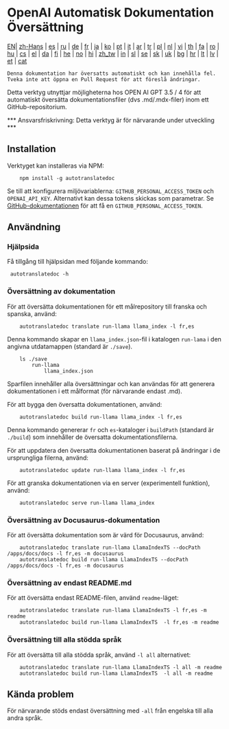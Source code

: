 
# OpenAI Automatisk Dokumentation Översättning

[EN](./README.md)| [zh-Hans](/i18n/README_zh-Hans.md) | [es](/i18n/README_es.md) | [ru](/i18n/README_ru.md) | [de](/i18n/README_de.md) | [fr](/i18n/README_fr.md) | [ja](/i18n/README_ja.md) | [ko](/i18n/README_ko.md) | [pt](/i18n/README_pt.md) | [it](/i18n/README_it.md) | [ar](/i18n/README_ar.md) | [tr](/i18n/README_tr.md) | [pl](/i18n/README_pl.md) | [nl](/i18n/README_nl.md) | [vi](/i18n/README_vi.md) | [th](/i18n/README_th.md) | [fa](/i18n/README_fa.md) | [ro](/i18n/README_ro.md) | [hu](/i18n/README_hu.md) | [cs](/i18n/README_cs.md) | [el](/i18n/README_el.md) | [da](/i18n/README_da.md) | [fi](/i18n/README_fi.md) | [he](/i18n/README_he.md) | [no](/i18n/README_no.md) | [hi](/i18n/README_hi.md) | [zh_tw](/i18n/README_zh_tw.md) | [in](/i18n/README_in.md) | [sl](/i18n/README_sl.md) | [se](/i18n/README_se.md) | [sk](/i18n/README_sk.md) | [uk](/i18n/README_uk.md) | [bg](/i18n/README_bg.md) | [hr](/i18n/README_hr.md) | [lt](/i18n/README_lt.md) | [lv](/i18n/README_lv.md) | [et](/i18n/README_et.md) | [cat](/i18n/README_cat.md) 

```Denna dokumentation har översatts automatiskt och kan innehålla fel. Tveka inte att öppna en Pull Request för att föreslå ändringar.```


Detta verktyg utnyttjar möjligheterna hos OPEN AI GPT 3.5 / 4 för att automatiskt översätta dokumentationsfiler (dvs .md/.mdx-filer) inom ett GitHub-repositorium.

*** Ansvarsfriskrivning: Detta verktyg är för närvarande under utveckling ***


## Installation 

Verktyget kan installeras via NPM:


```
    npm install -g autotranslatedoc
```

Se till att konfigurera miljövariablerna: `GITHUB_PERSONAL_ACCESS_TOKEN` och `OPENAI_API_KEY`. Alternativt kan dessa tokens skickas som parametrar. Se [GitHub-dokumentationen](https://docs.github.com/en/github/authenticating-to-github/creating-a-personal-access-token) för att få en `GITHUB_PERSONAL_ACCESS_TOKEN`.
## Användning


### Hjälpsida
Få tillgång till hjälpsidan med följande kommando:
```
 autotranslatedoc -h
```
### Översättning av dokumentation

För att översätta dokumentationen för ett målrepository till franska och spanska, använd:
```
    autotranslatedoc translate run-llama llama_index -l fr,es
```


Denna kommando skapar en `llama_index.json`-fil i katalogen `run-lama` i den angivna utdatamappen (standard är `./save`).
```
    ls ./save
        run-llama
            llama_index.json 
```
Sparfilen innehåller alla översättningar och kan användas för att generera dokumentationen i ett målformat (för närvarande endast .md).

För att bygga den översatta dokumentationen, använd:

```
    autotranslatedoc build run-llama llama_index -l fr,es
```


Denna kommando genererar `fr` och `es`-kataloger i `buildPath` (standard är `./build`) som innehåller de översatta dokumentationsfilerna.

För att uppdatera den översatta dokumentationen baserat på ändringar i de ursprungliga filerna, använd:

```
    autotranslatedoc update run-llama llama_index -l fr,es
```


För att granska dokumentationen via en server (experimentell funktion), använd:
```
    autotranslatedoc serve run-llama llama_index
```
### Översättning av Docusaurus-dokumentation

För att översätta dokumentation som är värd för Docusaurus, använd:

```
    autotranslatedoc translate run-llama LlamaIndexTS --docPath /apps/docs/docs -l fr,es -m docusaurus
    autotranslatedoc build run-llama LlamaIndexTS --docPath /apps/docs/docs -l fr,es -m docusaurus
```
### Översättning av endast README.md

För att översätta endast README-filen, använd `readme`-läget:

```
    autotranslatedoc translate run-llama LlamaIndexTS -l fr,es -m readme
    autotranslatedoc build run-llama LlamaIndexTS  -l fr,es -m readme
```
### Översättning till alla stödda språk

För att översätta till alla stödda språk, använd `-l all` alternativet:

```
    autotranslatedoc translate run-llama LlamaIndexTS -l all -m readme
    autotranslatedoc build run-llama LlamaIndexTS  -l all -m readme
```
## Kända problem

För närvarande stöds endast översättning med `-all` från engelska till alla andra språk.
